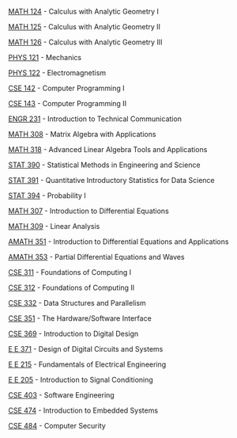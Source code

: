 [MATH 124](<https://myplan.uw.edu/course/#/courses/MATH 124>) - Calculus with Analytic Geometry I

[MATH 125](<https://myplan.uw.edu/course/#/courses/MATH 125>) - Calculus with Analytic Geometry II

[MATH 126](<https://myplan.uw.edu/course/#/courses/MATH 126>) - Calculus with Analytic Geometry III

[PHYS 121](<https://myplan.uw.edu/course/#/courses/PHYS 121>) - Mechanics

[PHYS 122](<https://myplan.uw.edu/course/#/courses/PHYS 122>) - Electromagnetism

[CSE 142](<https://myplan.uw.edu/course/#/courses/CSE 142>) - Computer Programming I

[CSE 143](<https://myplan.uw.edu/course/#/courses/CSE 143>) - Computer Programming II

[ENGR 231](<https://myplan.uw.edu/course/#/courses/ENGR 231>) - Introduction to Technical Communication

[MATH 308](<https://myplan.uw.edu/course/#/courses/MATH 308>) - Matrix Algebra with Applications

[MATH 318](<https://myplan.uw.edu/course/#/courses/MATH 318>) - Advanced Linear Algebra Tools and Applications

[STAT 390](<https://myplan.uw.edu/course/#/courses/STAT 390>) - Statistical Methods in Engineering and Science

[STAT 391](<https://myplan.uw.edu/course/#/courses/STAT 391>) - Quantitative Introductory Statistics for Data Science

[STAT 394](<https://myplan.uw.edu/course/#/courses/STAT 394>) - Probability I

[MATH 307](<https://myplan.uw.edu/course/#/courses/MATH 307>) - Introduction to Differential Equations

[MATH 309](<https://myplan.uw.edu/course/#/courses/MATH 309>) - Linear Analysis

[AMATH 351](<https://myplan.uw.edu/course/#/courses/AMATH 351>) - Introduction to Differential Equations and Applications

[AMATH 353](<https://myplan.uw.edu/course/#/courses/AMATH 353>) - Partial Differential Equations and Waves

[CSE 311](<https://myplan.uw.edu/course/#/courses/CSE 311>) - Foundations of Computing I

[CSE 312](<https://myplan.uw.edu/course/#/courses/CSE 312>) - Foundations of Computing II

[CSE 332](<https://myplan.uw.edu/course/#/courses/CSE 332>) - Data Structures and Parallelism

[CSE 351](<https://myplan.uw.edu/course/#/courses/CSE 351>) - The Hardware/Software Interface

[CSE 369](<https://myplan.uw.edu/course/#/courses/CSE 369>) - Introduction to Digital Design

[E E 371](<https://myplan.uw.edu/course/#/courses/E E 371>) - Design of Digital Circuits and Systems

[E E 215](<https://myplan.uw.edu/course/#/courses/E E 215>) - Fundamentals of Electrical Engineering

[E E 205](<https://myplan.uw.edu/course/#/courses/E E 205>) - Introduction to Signal Conditioning

[CSE 403](<https://myplan.uw.edu/course/#/courses/CSE 403>) - Software Engineering

[CSE 474](<https://myplan.uw.edu/course/#/courses/CSE 474>) - Introduction to Embedded Systems

[CSE 484](<https://myplan.uw.edu/course/#/courses/CSE 484>) - Computer Security

